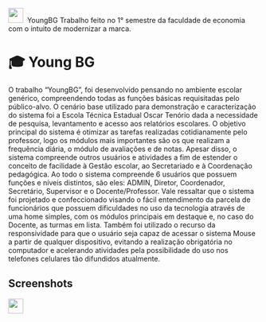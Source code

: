 <img src="https://dev-to-uploads.s3.amazonaws.com/uploads/articles/6m4q8ifogstfuj6j3qtt.png" width="30px">$~$ YoungBG
Trabalho feito no 1° semestre da faculdade de economia com o intuito de modernizar a marca.
# 🎓 Young BG

 O trabalho “YoungBG”, foi desenvolvido pensando no ambiente escolar genérico, compreendendo todas as funções básicas requisitadas pelo público-alvo. O cenário base utilizado para demonstração e caracterização do sistema foi a Escola Técnica Estadual Oscar Tenório dada a necessidade de pesquisa, levantamento e acesso aos relatórios escolares.
 O objetivo principal do sistema é otimizar as tarefas realizadas cotidianamente pelo professor, logo os módulos mais importantes são os que realizam a frequência diária, o módulo de avaliações e de notas. Apesar disso, o sistema compreende outros usuários e atividades a fim de estender o conceito de facilidade à Gestão escolar, ao Secretariado e à Coordenação pedagógica. Ao todo o sistema compreende 6 usuários que possuem funções e níveis distintos, são eles: ADMIN, Diretor, Coordenador, Secretário, Supervisor e o Docente/Professor.
 Vale ressaltar que o sistema foi projetado e confeccionado visando o fácil entendimento da parcela de funcionários que possuem dificuldades no uso da tecnologia através de uma home simples, com os módulos principais em destaque e, no caso do Docente, as turmas em lista. Também foi utilizado o recurso da responsividade para que o usuário seja capaz de acessar o sistema Mouse a partir de qualquer dispositivo, evitando a realização obrigatória no computador e acelerando atividades  pela possibilidade do uso nos telefones celulares tão difundidos atualmente.


## Screenshots


<img src="https://dev-to-uploads.s3.amazonaws.com/uploads/articles/6m4q8ifogstfuj6j3qtt.png" width="30px">
